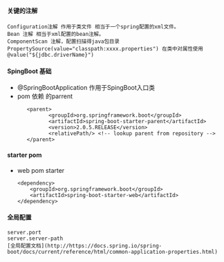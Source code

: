 #### 关键的注解
    Configuration注解 作用于类文件 相当于一个spring配置的xml文件。
    Bean 注解 相当于xml配置的bean注解。
    ComponentScan 注解，配置扫描得java包目录
    PropertySource(value="classpath:xxxx.properties") 在类中对属性使用@value("${jdbc.driverName}")
#### SpingBoot 基础
* @SpringBootApplication 作用于SpingBoot入口类
* pom 依赖 的parrent
  ```
     <parent>
            <groupId>org.springframework.boot</groupId>
            <artifactId>spring-boot-starter-parent</artifactId>
            <version>2.0.5.RELEASE</version>
            <relativePath/> <!-- lookup parent from repository -->
     </parent>
   ```
#### starter pom
* web pom starter
    ```
    <dependency>
        <groupId>org.springframework.boot</groupId>
        <artifactId>spring-boot-starter-web</artifactId>
    </dependency>
    ```
#### 全局配置
    server.port 
    server.server-path
    [全局配置文档](http://https://docs.spring.io/spring-boot/docs/current/reference/html/common-application-properties.html)
    
